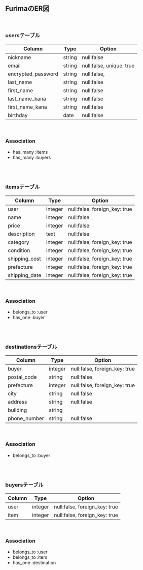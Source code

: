 ## FurimaのER図
<br>

### usersテーブル
| Column             | Type   | Option                   |
| ------------------ | ------ | ------------------------ |
| nickname           | string | null:false               |
| email              | string | null:false, unique: true |
| encrypted_password | string | null:false,              |
| last_name          | string | null:false               |
| first_name         | string | null:false               |
| last_name_kana     | string | null:false               |
| first_name_kana    | string | null:false               |
| birthday           | date   | null:false               |
<br>

### Association
- has_many :items
- has_many :buyers
<br>
<br>

### itemsテーブル
| Column                 | Type       | Option                        |
| ---------------------- | ---------- | ----------------------------- |
| user                   | integer    | null:false, foreign_key: true |
| name                   | integer    | null:false                    |
| price                  | integer    | null:false                    |
| description            | text       | null:false                    |
| category               | integer    | null:false, foreign_key: true |
| condition              | integer    | null:false, foreign_key: true |
| shipping_cost          | integer    | null:false, foreign_key: true |
| prefecture             | integer    | null:false, foreign_key: true | 
| shipping_date          | integer    | null:false, foreign_key: true |
<br>

### Association
- belongs_to :user
- has_one :buyer
<br>
<br>

### destinationsテーブル
| Column       | Type       | Option                        |
| ------------ | ---------- | ----------------------------- |
| buyer        | integer    | null:false, foreign_key: true |
| postal_code  | string     | null:false                    |
| prefecture   | integer    | null:false, foreign_key: true |
| city         | string     | null:false                    |
| address      | string     | null:false                    |
| building     | string     |                               |
| phone_number | string     | null:false                    | 
<br>

### Association
- belongs_to :buyer
<br>
<br>

### buyersテーブル
| Column  | Type       | Option                        |
| ------- | ---------- | ----------------------------- |
| user    | integer    | null:false, foreign_key: true |
| item    | integer    | null:false, foreign_key: true |
<br>

### Association
- belongs_to :user
- belongs_to :item
- has_one :destination